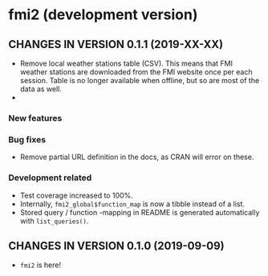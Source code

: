 # fmi2 (development version)

## CHANGES IN VERSION 0.1.1 (2019-XX-XX)

+ Remove local weather stations table (CSV). This means that FMI weather 
stations are downloaded from the FMI website once per each session. Table is no 
longer available when offline, but so are most of the data as well. 
+ 

### New features

### Bug fixes

+ Remove partial URL definition in the docs, as CRAN will error on these.

### Development related

+ Test coverage increased to 100%.
+ Internally, `fmi2_global$function_map` is now a tibble instead of a list. 
+ Stored query / function -mapping in README is generated automatically with
  `list_queries()`.

## CHANGES IN VERSION 0.1.0 (2019-09-09)

+ `fmi2` is here! 
